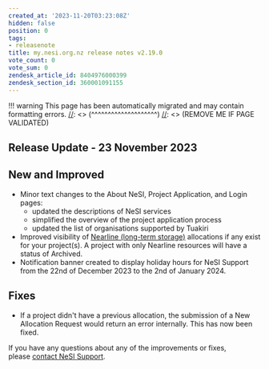 ```yaml
---
created_at: '2023-11-20T03:23:08Z'
hidden: false
position: 0
tags:
- releasenote
title: my.nesi.org.nz release notes v2.19.0
vote_count: 0
vote_sum: 0
zendesk_article_id: 8404976000399
zendesk_section_id: 360001091155
---
```




[//]: <> (REMOVE ME IF PAGE VALIDATED)
[//]: <> (vvvvvvvvvvvvvvvvvvvv)
!!! warning
    This page has been automatically migrated and may contain formatting errors.
[//]: <> (^^^^^^^^^^^^^^^^^^^^)
[//]: <> (REMOVE ME IF PAGE VALIDATED)

## Release Update - 23 November 2023

## New and Improved

-   Minor text changes to the About NeSI, Project Application, and Login
    pages:
    -   updated the descriptions of NeSI services 
    -   simplified the overview of the project application process
    -   updated the list of organisations supported by Tuakiri 
-   Improved visibility of [Nearline (long-term
    storage)](https://support.nesi.org.nz/hc/en-gb/articles/360001169956-Nearline-Long-Term-Storage-Service)
    allocations if any exist for your project(s). A project with only
    Nearline resources will have a status of Archived.
-   Notification banner created to display holiday hours for NeSI
    Support from the 22nd of December 2023 to the 2nd of January 2024.

## Fixes

-   If a project didn't have a previous allocation, the submission of a
    New Allocation Request would return an error internally. This has
    now been fixed. 

If you have any questions about any of the improvements or fixes,
please [contact NeSI Support](mailto:support@nesi.org.nz).
